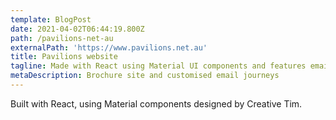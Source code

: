 ```yaml
---
template: BlogPost
date: 2021-04-02T06:44:19.800Z
path: /pavilions-net-au
externalPath: 'https://www.pavilions.net.au'
title: Pavilions website
tagline: Made with React using Material UI components and features email integration.
metaDescription: Brochure site and customised email journeys
---
```

Built with React, using Material components designed by Creative Tim.

